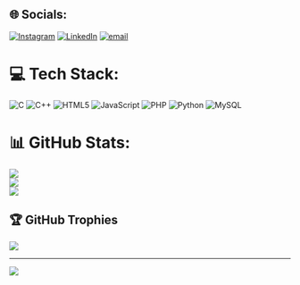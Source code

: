 
## 🌐 Socials:
[![Instagram](https://img.shields.io/badge/Instagram-%23E4405F.svg?logo=Instagram&logoColor=white)](https://instagram.com/joo.h.an) [![LinkedIn](https://img.shields.io/badge/LinkedIn-%230077B5.svg?logo=linkedin&logoColor=white)](https://linkedin.com/in/johan-p-manoj) [![email](https://img.shields.io/badge/Email-D14836?logo=gmail&logoColor=white)](mailto:johanpmanoj.p@gmail.com) 

# 💻 Tech Stack:
![C](https://img.shields.io/badge/c-%2300599C.svg?style=for-the-badge&logo=c&logoColor=white) ![C++](https://img.shields.io/badge/c++-%2300599C.svg?style=for-the-badge&logo=c%2B%2B&logoColor=white) ![HTML5](https://img.shields.io/badge/html5-%23E34F26.svg?style=for-the-badge&logo=html5&logoColor=white) ![JavaScript](https://img.shields.io/badge/javascript-%23323330.svg?style=for-the-badge&logo=javascript&logoColor=%23F7DF1E) ![PHP](https://img.shields.io/badge/php-%23777BB4.svg?style=for-the-badge&logo=php&logoColor=white) ![Python](https://img.shields.io/badge/python-3670A0?style=for-the-badge&logo=python&logoColor=ffdd54) ![MySQL](https://img.shields.io/badge/mysql-4479A1.svg?style=for-the-badge&logo=mysql&logoColor=white)
# 📊 GitHub Stats:
![](https://github-readme-stats.vercel.app/api?username=johanmanoj-dev&theme=dark&hide_border=false&include_all_commits=false&count_private=false)<br/>
![](https://nirzak-streak-stats.vercel.app/?user=johanmanoj-dev&theme=dark&hide_border=false)<br/>
![](https://github-readme-stats.vercel.app/api/top-langs/?username=johanmanoj-dev&theme=dark&hide_border=false&include_all_commits=false&count_private=false&layout=compact)

## 🏆 GitHub Trophies
![](https://github-profile-trophy.vercel.app/?username=johanmanoj-dev&theme=radical&no-frame=false&no-bg=false&margin-w=4)

---
[![](https://visitcount.itsvg.in/api?id=johanmanoj-dev&icon=0&color=0)](https://visitcount.itsvg.in)

<!-- Proudly created with GPRM ( https://gprm.itsvg.in ) -->
